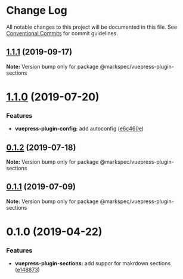 # Change Log

All notable changes to this project will be documented in this file.
See [Conventional Commits](https://conventionalcommits.org) for commit guidelines.

## [1.1.1](https://github.com/stasson/markspec/compare/@markspec/vuepress-plugin-sections@1.1.0...@markspec/vuepress-plugin-sections@1.1.1) (2019-09-17)

**Note:** Version bump only for package @markspec/vuepress-plugin-sections





# [1.1.0](https://github.com/stasson/markspec/compare/@markspec/vuepress-plugin-sections@1.0.0...@markspec/vuepress-plugin-sections@1.1.0) (2019-07-20)


### Features

* **vuepress-plugin-config:** add autoconfig ([e6c460e](https://github.com/stasson/markspec/commit/e6c460e))





## [0.1.2](https://github.com/stasson/markspec/compare/@markspec/vuepress-plugin-sections@0.1.1...@markspec/vuepress-plugin-sections@0.1.2) (2019-07-18)

**Note:** Version bump only for package @markspec/vuepress-plugin-sections





## [0.1.1](https://github.com/stasson/markspec/compare/@markspec/vuepress-plugin-sections@0.1.0...@markspec/vuepress-plugin-sections@0.1.1) (2019-07-09)

**Note:** Version bump only for package @markspec/vuepress-plugin-sections





# 0.1.0 (2019-04-22)


### Features

* **vuepress-plugin-sections:** add suppor for makrdown sections ([e148873](https://github.com/stasson/markspec/commit/e148873))
